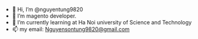 - 👋 Hi, I’m @nguyentung9820
- 👀 I’m magento developer.
- 🌱 I’m currently learning at Ha Noi university of Science and Technology
- 📫 my email: Nguyensontung9820@gmail.com

<!---
nguyentung9820/nguyentung9820 is a ✨ special ✨ repository because its `README.md` (this file) appears on your GitHub profile.
You can click the Preview link to take a look at your changes.
--->
